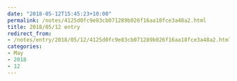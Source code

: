 ```yaml
---
date: "2018-05-12T15:45:23+10:00"
permalink: /notes/4125d0fc9e83cb071289b026f16aa18fce3a48a2.html
title: 2018/05/12 entry
redirect_from:
- /notes/entry/2018/05/12/4125d0fc9e83cb071289b026f16aa18fce3a48a2.html
categories:
- May
- 2018
- 12
---
```

